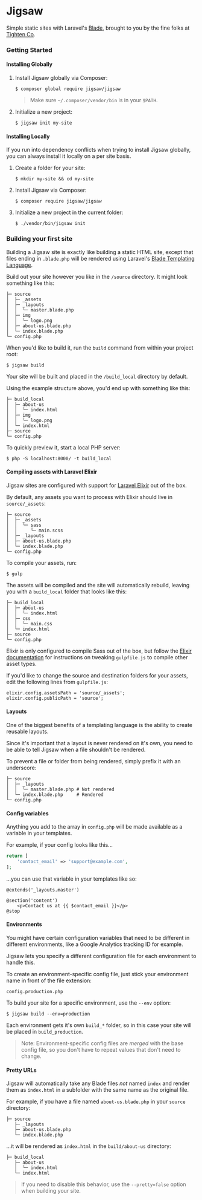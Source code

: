 # Jigsaw

Simple static sites with Laravel's [Blade](http://laravel.com/docs/5.0/templates), brought to you by the fine folks at [Tighten Co](http://tighten.co).

### Getting Started

#### Installing Globally

1. Install Jigsaw globally via Composer:
  
    `$ composer global require jigsaw/jigsaw`

    > Make sure `~/.composer/vendor/bin` is in your `$PATH`.


2. Initialize a new project:

    `$ jigsaw init my-site`

#### Installing Locally

If you run into dependency conflicts when trying to install Jigsaw globally, you can always install it locally on a per site basis.

1. Create a folder for your site:

    `$ mkdir my-site && cd my-site`

2. Install Jigsaw via Composer:
  
    `$ composer require jigsaw/jigsaw`

3. Initialize a new project in the current folder:

    `$ ./vendor/bin/jigsaw init`


### Building your first site

Building a Jigsaw site is exactly like building a static HTML site, except that files ending in `.blade.php` will be rendered using Laravel's [Blade Templating Language](http://laravel.com/docs/5.0/templates).

Build out your site however you like in the `/source` directory. It might look something like this:

```
├─ source
│  ├─ _assets
│  ├─ _layouts
│  │  └─ master.blade.php
│  ├─ img
│  │  └─ logo.png
│  ├─ about-us.blade.php
│  └─ index.blade.php
└─ config.php
```

When you'd like to build it, run the `build` command from within your project root:

`$ jigsaw build`

Your site will be built and placed in the `/build_local` directory by default.

Using the example structure above, you'd end up with something like this:

```
├─ build_local
│  ├─ about-us
│  │  └─ index.html
│  ├─ img
│  │  └─ logo.png
│  └─ index.html
├─ source
└─ config.php
```

To quickly preview it, start a local PHP server:

`$ php -S localhost:8000/ -t build_local`

#### Compiling assets with Laravel Elixir

Jigsaw sites are configured with support for [Laravel Elixir](http://laravel.com/docs/elixir) out of the box.

By default, any assets you want to process with Elixir should live in `source/_assets`:

```
├─ source
│  ├─ _assets
│  │  └─ sass
│  │     └─ main.scss
│  ├─ _layouts
│  ├─ about-us.blade.php
│  └─ index.blade.php
└─ config.php
```

To compile your assets, run:

`$ gulp`

The assets will be compiled and the site will automatically rebuild, leaving you with a `build_local` folder that looks like this:

```
├─ build_local
│  ├─ about-us
│  │  └─ index.html
│  ├─ css
│  │  └─ main.css
│  └─ index.html
├─ source
└─ config.php
```

Elixir is only configured to compile Sass out of the box, but follow the [Elixir documentation](http://laravel.com/docs/elixir) for instructions on tweaking `gulpfile.js` to compile other asset types.

If you'd like to change the source and destination folders for your assets, edit the following lines from `gulpfile.js`:

```
elixir.config.assetsPath = 'source/_assets';
elixir.config.publicPath = 'source';
```

#### Layouts

One of the biggest benefits of a templating language is the ability to create reusable layouts.

Since it's important that a layout is never rendered on it's own, you need to be able to tell Jigsaw when a file shouldn't be rendered.

To prevent a file or folder from being rendered, simply prefix it with an underscore:

```
├─ source
│  ├─ _layouts
│  │  └─ master.blade.php # Not rendered
│  └─ index.blade.php     # Rendered
└─ config.php
```

#### Config variables

Anything you add to the array in `config.php` will be made available as a variable in your templates.

For example, if your config looks like this...

```php
return [
    'contact_email' => 'support@example.com',
];
```

...you can use that variable in your templates like so:

```
@extends('_layouts.master')

@section('content')
    <p>Contact us at {{ $contact_email }}</p>
@stop
```

#### Environments

You might have certain configuration variables that need to be different in different environments, like a Google Analytics tracking ID for example.

Jigsaw lets you specify a different configuration file for each environment to handle this.

To create an environment-specific config file, just stick your environment name in front of the file extension:

`config.production.php`

To build your site for a specific environment, use the `--env` option:

`$ jigsaw build --env=production`

Each environment gets it's own `build_*` folder, so in this case your site will be placed in `build_production`.

> Note: Environment-specific config files are _merged_ with the base config file, so you don't have to repeat values that don't need to change.

#### Pretty URLs

Jigsaw will automatically take any Blade files _not_ named `index` and render them as `index.html` in a subfolder with the same name as the original file.

For example, if you have a file named `about-us.blade.php` in your `source` directory:

```
├─ source
   ├─ _layouts
   ├─ about-us.blade.php
   └─ index.blade.php
```

...it will be rendered as `index.html` in the `build/about-us` directory:

```
├─ build_local
   ├─ about-us
   │  └─ index.html 
   └─ index.html
```

> If you need to disable this behavior, use the `--pretty=false` option when building your site.
